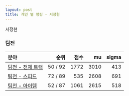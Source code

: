 ```yaml
---
layout: post
title: 개인 별 랭킹 - 서정현
---
```


서정현


### 팀전

| 분야 | 순위 | 점수 | mu | sigma |
|:---|---:|---:|---:|---:|
| [팀전 - 전체 트랙](../team-full) | 50 / 92 | 1772 | 3010 | 413 |
| [팀전 - 스피드](../team-speed) | 72 / 89 | 535 | 2608 | 691 |
| [팀전 - 아이템](../team-item) | 52 / 87 | 1061 | 2615 | 518 |
